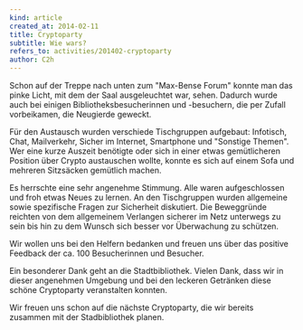 ```yaml
---
kind: article
created_at: 2014-02-11
title: Cryptoparty
subtitle: Wie wars?
refers_to: activities/201402-cryptoparty
author: C2h
---
```

Schon auf der Treppe nach unten zum "Max-Bense Forum" konnte man das pinke Licht, mit dem der Saal ausgeleuchtet war, sehen. Dadurch wurde auch bei einigen Bibliotheksbesucherinnen und -besuchern, die per Zufall vorbeikamen, die Neugierde geweckt.

Für den Austausch wurden verschiede Tischgruppen aufgebaut: Infotisch, Chat, Mailverkehr, Sicher im Internet, Smartphone und "Sonstige Themen". Wer eine kurze Auszeit benötigte oder sich in einer etwas gemütlicheren Position über Crypto austauschen wollte, konnte es sich auf einem Sofa und mehreren Sitzsäcken gemütlich machen.

Es herrschte eine sehr angenehme Stimmung. Alle waren aufgeschlossen und froh etwas Neues zu lernen. An den Tischgruppen wurden allgemeine sowie spezifische Fragen zur Sicherheit diskutiert. Die Beweggründe reichten von dem allgemeinem Verlangen sicherer im Netz unterwegs zu sein bis hin zu dem Wunsch sich besser vor Überwachung zu schützen.

Wir wollen uns bei den Helfern bedanken und freuen uns über das positive Feedback der ca. 100 Besucherinnen und Besucher.

Ein besonderer Dank geht an die Stadtbibliothek. Vielen Dank, dass wir in dieser angenehmen Umgebung und bei den leckeren Getränken diese schöne Cryptoparty veranstalten konnten.

Wir freuen uns schon auf die nächste Cryptoparty, die wir bereits zusammen mit der Stadbibliothek planen.
